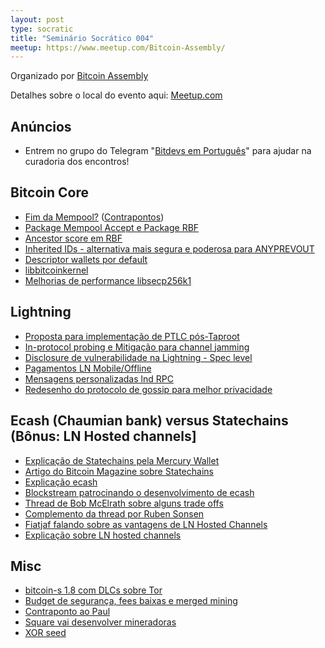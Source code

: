 ```yaml
---
layout: post
type: socratic
title: "Seminário Socrático 004"
meetup: https://www.meetup.com/Bitcoin-Assembly/
---
```


Organizado por [Bitcoin Assembly](https://twitter.com/bitcoinassembly)

Detalhes sobre o local do evento aqui: [Meetup.com](https://www.meetup.com/pt-BR/Bitcoin-Assembly/events/281710512/?isFirstPublish=true)

## Anúncios

- Entrem no grupo do Telegram "[Bitdevs em Português](https://t.me/joinchat/lHusQ1bV9fUyNDY5)" para ajudar na curadoria dos encontros!

## Bitcoin Core

- [Fim da Mempool?](https://lists.linuxfoundation.org/pipermail/bitcoin-dev/2021-October/019572.html) ([Contrapontos](https://twitter.com/kcalvinalvinn/status/1452903712800735234))
- [Package Mempool Accept e Package RBF](https://lists.linuxfoundation.org/pipermail/bitcoin-dev/2021-September/019464.html)
- [Ancestor score em RBF](https://github.com/bitcoin/bitcoin/pull/23121)
- [Inherited IDs - alternativa mais segura e poderosa para ANYPREVOUT](https://lists.linuxfoundation.org/pipermail/bitcoin-dev/2021-September/019470.html)
- [Descriptor wallets por default](https://github.com/bitcoin/bitcoin/pull/23002)
- [libbitcoinkernel](https://twitter.com/carl_dong/status/1448081732385771522)
- [Melhorias de performance libsecp256k1](https://twitter.com/pwuille/status/1450471673321381896)

## Lightning

- [Proposta para implementação de PTLC pós-Taproot](https://lists.linuxfoundation.org/pipermail/lightning-dev/2021-October/003278.html)
- [In-protocol probing e Mitigação para channel jamming](https://lists.linuxfoundation.org/pipermail/lightning-dev/2021-October/003314.html)
- [Disclosure de vulnerabilidade na Lightning - Spec level](https://lists.linuxfoundation.org/pipermail/lightning-dev/2021-October/003257.html)
- [Pagamentos LN Mobile/Offline](https://lists.linuxfoundation.org/pipermail/lightning-dev/2021-October/003307.html)
- [Mensagens personalizadas lnd RPC](https://github.com/lightningnetwork/lnd/pull/5346)
- [Redesenho do protocolo de gossip para melhor privacidade](https://twitter.com/rusty_twit/status/1449875010181484545)

## Ecash (Chaumian bank) versus Statechains (Bônus: LN Hosted channels]

- [Explicação de Statechains pela Mercury Wallet](https://www.youtube.com/watch?v=9DSvNzTBePY)
- [Artigo do Bitcoin Magazine sobre Statechains](https://bitcoinmagazine.com/technical/a-new-privacy-tool-for-bitcoin)
- [Explicação ecash](https://fedimint.org/)
- [Blockstream patrocinando o desenvolvimento de ecash](https://medium.com/blockstream/blockstream-sponsors-federated-e-cash-as-a-bitcoin-scaling-technology-637ba05de7b3)
- [Thread de Bob McElrath sobre alguns trade offs](https://twitter.com/BobMcElrath/status/1453428657737850882)
- [Complemento da thread por Ruben Sonsen](https://twitter.com/SomsenRuben/status/1453482055883427844)
- [Fiatjaf falando sobre as vantagens de LN Hosted Channels](https://twitter.com/fiatjaf/status/1453535638708539393)
- [Explicação sobre LN hosted channels](https://lightning-wallet.com/posts/scaling-ln-with-hosted-channels/)

## Misc

- [bitcoin-s 1.8 com DLCs sobre Tor](https://github.com/bitcoin-s/bitcoin-s/releases/tag/1.8.0)
- [Budget de segurança, fees baixas e merged mining](https://www.truthcoin.info/blog/security-budget-ii-mm/)
- [Contraponto ao Paul](https://gist.github.com/fernandonm/ef9721bacf7284e039caf39ba2a07258)
- [Square vai desenvolver mineradoras](https://twitter.com/jack/status/1449110239442345995?s=20)
- [XOR seed](https://twitter.com/nk1tz/status/1447328171334963201?s=20)
